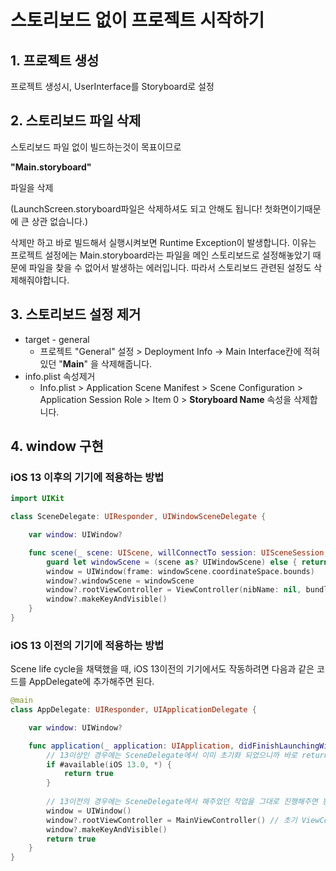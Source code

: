 # 스토리보드 없이 프로젝트 시작하기

## 1. **프로젝트 생성**

프로젝트 생성시, UserInterface를 Storyboard로 설정

## 2. **스토리보드 파일 삭제**

스토리보드 파일 없이 빌드하는것이 목표이므로

**"Main.storyboard"**

파일을 삭제

(LaunchScreen.storyboard파일은 삭제하셔도 되고 안해도 됩니다! 첫화면이기때문에 큰 상관 없습니다.)

삭제만 하고 바로 빌드해서 실행시켜보면 Runtime Exception이 발생합니다. 이유는 프로젝트 설정에는 Main.storyboard라는 파일을 메인 스토리보드로 설정해놓았기 때문에 파일을 찾을 수 없어서 발생하는 에러입니다. 따라서 스토리보드 관련된 설정도 삭제해줘야합니다.

## 3. **스토리보드 설정 제거**

- target - general
    - 프로젝트 "General" 설정 > Deployment Info -> Main Interface칸에 적혀있던 "**Main**" 을 삭제해줍니다.
- info.plist 속성제거
    - Info.plist > Application Scene Manifest > Scene Configuration > Application Session Role > Item 0 > **Storyboard Name** 속성을 삭제합니다.

## 4. **window 구현**

### iOS 13 이후의 기기에 적용하는 방법

```swift
import UIKit

class SceneDelegate: UIResponder, UIWindowSceneDelegate {

    var window: UIWindow?

    func scene(_ scene: UIScene, willConnectTo session: UISceneSession, options connectionOptions: UIScene.ConnectionOptions) {
        guard let windowScene = (scene as? UIWindowScene) else { return }
        window = UIWindow(frame: windowScene.coordinateSpace.bounds)
        window?.windowScene = windowScene
        window?.rootViewController = ViewController(nibName: nil, bundle: nil) // 루트 뷰컨트롤러 생성
        window?.makeKeyAndVisible()
    }
}
```

### iOS 13 이전의 기기에 적용하는 방법

Scene life cycle을 채택했을 때, iOS 13이전의 기기에서도 작동하려면 다음과 같은 코드를 AppDelegate에 추가해주면 된다.

```swift
@main
class AppDelegate: UIResponder, UIApplicationDelegate {

    var window: UIWindow?

    func application(_ application: UIApplication, didFinishLaunchingWithOptions launchOptions: [UIApplication.LaunchOptionsKey: Any]?) -> Bool {
        // 13이상인 경우에는 SceneDelegate에서 이미 초기화 되었으니까 바로 return
        if #available(iOS 13.0, *) { 
            return true
        }
        
        // 13이전의 경우에는 SceneDelegate에서 해주었던 작업을 그대로 진행해주면 된다. 
        window = UIWindow()
        window?.rootViewController = MainViewController() // 초기 ViewController
        window?.makeKeyAndVisible()
        return true
    }
}
```
